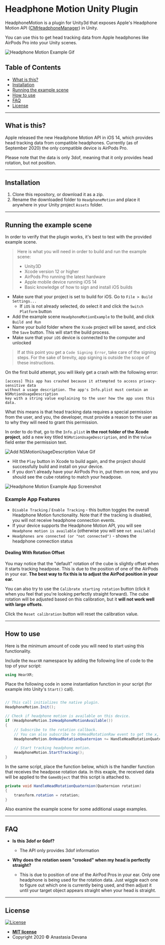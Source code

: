 # Headphone Motion Unity Plugin

HeadphoneMotion is a plugin for Unity3d that exposes Apple's Headphone Motion API (<a href="https://developer.apple.com/documentation/coremotion/cmheadphonemotionmanager">CMHeadphoneManager</a>) in Unity.

You can use this to get head tracking data from Apple headphones like AirPods Pro into your Unity scenes.

![Headphone Motion Example Gif](https://i.imgur.com/dZaAM2G.gif)

## Table of Contents

- [What is this?](#what-is-this)
- [Installation](#installation)
- [Running the example scene](#example-scene)
- [How to use](#how-to-use)
- [FAQ](#faq)
- [License](#license)

---

## <a name="what-is-this"></a>What is this?

Apple released the new Headphone Motion API in iOS 14, which provides head tracking data from compatible headphones. 
Currently (as of September 2020) the only compatible device is AirPods Pro.

Please note that the data is only 3dof, meaning that it only provides head rotation, but not position.

---

## <a name="installation"></a>Installation

1. Clone this repository, or download it as a zip.
1. Rename the downloaded folder to `HeadphoneMotion` and place it anywhere in your Unity project `Assets` folder.

---

## <a name="example-scene"></a> Running the example scene

In order to verify that the plugin works, it's best to test with the provided example scene.

> Here is what you will need in order to build and run the example scene:
> - Unity3D
> - Xcode version 12 or higher
> - AirPods Pro running the latest hardware
> - Apple mobile device running iOS 14
> - Basic knowledge of how to sign and install iOS builds

* Make sure that your project is set to build for iOS. Go to `File > Build Settings...`
    * If `iOS` is not already selected, do select it and click the `Switch Platform` button
* Add the example scene `HeadphoneMotionExample` to the build, and click `Build and Run`
* Name your build folder where the `Xcode` project will be saved, and click the `Save` button. This will start the build process.
* Make sure that your `iOS` device is connected to the computer and unlocked

> If at this point you get a `Code Signing Error`, take care of the signing steps. For the sake of brevity, app signing is outside the scope of these instructions.

On the first build attempt, you will likely get a crash with the following error:

```
[access] This app has crashed because it attempted to access privacy-sensitive data 
without a usage description. The app's Info.plist must contain an NSMotionUsageDescription 
key with a string value explaining to the user how the app uses this data.
```

What this means is that head tracking data requires a special permission from the user, and you, the developer, must provide a reason to the user as to why they will need to grant this permission.

In order to do that, go to the `Info.plist` **in the root folder of the Xcode project**, add a new key titled `NSMotionUsageDescription`, and in the `Value` field enter the permission text.

![Add NSMotionUsageDescription Value Gif](https://i.imgur.com/vZVl0Oe.gif)

* Hit the `Play` button in Xcode to build again, and the project should successfully build and install on your device.
* If you don't already have your AirPods Pro in, put them on now, and you should see the cube rotating to match your headpose.

![Headphone Motion Example App Screenshot](https://i.imgur.com/Z8bRaRZ.png)

### Example App Features

- `Disable Tracking` / `Enable Tracking` - this button toggles the overall Headphone Motion functionality. Note that if the tracking is disabled, you will not receive headphone connection events.
- If your device supports the Headphone Motion API, you will see `Headphone motion is available` (otherwise you will see `not available`)
- `Headphones are connected (or "not connected")` - shows the headphone connection status

#### Dealing With Rotation Offset

You may notice that the "default" rotation of the cube is slightly offset when it starts tracking headpose. This is due to the position of one of the AirPods in your ear. **The best way to fix this is to adjust the AirPod position in your ear.**

You can also try to use the `Calibrate starting rotation` button (click it when you feel that you're looking perfectly straight forward). The cube rotation will be adjusted based on this calibration, but it **will not work well with large offsets**. 

Click the `Reset calibration` button will reset the calibration value.

---

## <a name="how-to-use"></a>How to use

Here is the minimum amount of code you will need to start using this functionality.

Include the `HearXR` namespace by adding the following line of code to the top of your script:

```C#
using HearXR;
```

Place the following code in some instantiation function in your script (for example into Unity's `Start()` call).

```c#

// This call initializes the native plugin.
HeadphoneMotion.Init();

// Check if headphone motion is available on this device.
if (HeadphoneMotion.IsHeadphoneMotionAvailable())
{
    // Subscribe to the rotation callback.
    // You can also subscribe to OnHeadRotationRaw event to get the x, y, z, w values as they come from the API.
    HeadphoneMotion.OnHeadRotationQuaternion += HandleHeadRotationQuaternion;
    
    // Start tracking headphone motion.
    HeadphoneMotion.StartTracking();
}

```

In the same script, place the function below, which is the handler function that receives the headpose rotation data.
In this exaple, the received data will be applied to the `GameObject` that this script is attached to.

```c#
private void HandleHeadRotationQuaternion(Quaternion rotation)
{
    transform.rotation = rotation;
}
```

Also examine the example scene for some additional usage examples.

---

## <a name="faq"></a>FAQ

- **Is this 3dof or 6dof?**
   - The API only provides 3dof information
    
- **Why does the rotation seem "crooked" when my head is perfectly straight?**
   - This is due to position of one of the AirPod Pros in your ear. Only one headphone is being used for the rotation data. Just wiggle each one to figure out which one is currently being used, and then adjust it until your target object appears straight when your head is straight.
    
---

## License

[![License](http://img.shields.io/:license-mit-blue.svg?style=flat-square)](http://badges.mit-license.org)


- **[MIT license](http://opensource.org/licenses/mit-license.php)**
- Copyright 2020 © Anastasia Devana
